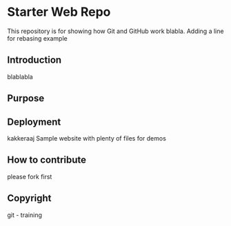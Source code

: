 # Starter Web Repo

This repository is for showing how Git and GitHub work blabla. Adding a line for rebasing example

## Introduction
blablabla

## Purpose

## Deployment

kakkeraaj
Sample website with plenty of files for demos

## How to contribute

please fork first

## Copyright
git - training